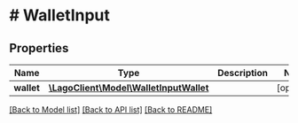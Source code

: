 # # WalletInput

## Properties

Name | Type | Description | Notes
------------ | ------------- | ------------- | -------------
**wallet** | [**\LagoClient\Model\WalletInputWallet**](WalletInputWallet.md) |  | [optional]

[[Back to Model list]](../../README.md#models) [[Back to API list]](../../README.md#endpoints) [[Back to README]](../../README.md)
